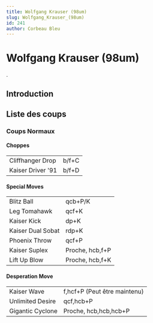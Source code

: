 ```yaml
---
title: Wolfgang Krauser (98um)
slug: Wolfgang_Krauser_(98um)
id: 241
author: Corbeau Bleu
---
```


# Wolfgang Krauser (98um)

.

## Introduction

## Liste des coups

### Coups Normaux

#### Choppes

|                   |       |
|-------------------|-------|
| Cliffhanger Drop  | b/f+C |
| Kaiser Driver '91 | b/f+D |

#### Special Moves

|                   |                 |
|-------------------|-----------------|
| Blitz Ball        | qcb+P/K         |
| Leg Tomahawk      | qcf+K           |
| Kaiser Kick       | dp+K            |
| Kaiser Dual Sobat | rdp+K           |
| Phoenix Throw     | qcf+P           |
| Kaiser Suplex     | Proche, hcb,f+P |
| Lift Up Blow      | Proche, hcb,f+K |

#### Desperation Move

|                  |                              |
|------------------|------------------------------|
| Kaiser Wave      | f,hcf+P (Peut être maintenu) |
| Unlimited Desire | qcf,hcb+P                    |
| Gigantic Cyclone | Proche, hcb,hcb,hcb+P        |
